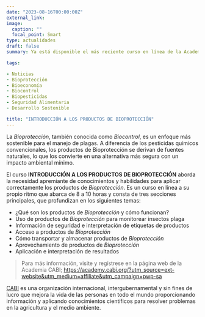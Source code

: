 ```yaml
---
date: "2023-08-16T00:00:00Z"
external_link: 
image:
  caption: ""
  focal_point: Smart
type: actualidades
draft: false
summary: Ya está disponible el más reciente curso en línea de la Academia CABI. Este es un curso gratuito que ofrece una introducción a los productos de Bioprotección e incluye una guía práctica para elegir, usar e interpretar los resultados de la Bioprotección en el campo. El curso es relevante para cualquier persona interesada en la Bioprotección, pero beneficia particularmente a los trabajadores de extensión, distribuidores de bioinsumos agrícolas y educadores agrícolas.

tags:

- Noticias
- Bioprotección
- Bioeconomía
- Biocontrol
- Biopesticidas
- Seguridad Alimentaria
- Desarrollo Sostenible

title: "INTRODUCCIÓN A LOS PRODUCTOS DE BIOPROTECCIÓN"
---
```


La *Bioprotección*, también conocida como *Biocontrol*, es un enfoque más sostenible para el manejo de plagas. A diferencia de los pesticidas químicos convencionales, los productos de Bioprotección se derivan de fuentes naturales, lo que los convierte en una alternativa más segura con un impacto ambiental mínimo.

El curso **INTRODUCCIÓN A LOS PRODUCTOS DE BIOPROTECCIÓN** aborda la necesidad apremiante de conocimientos y habilidades para aplicar correctamente los productos de *Bioprotección*. Es un curso en línea a su propio ritmo que abarca de 8 a 10 horas y consta de tres secciones principales, que profundizan en los siguientes temas: 

- ¿Qué son los productos de *Bioprotección* y cómo funcionan? 
- Uso de productos de *Bioprotección* para monitorear insectos plaga 
- Información de seguridad e interpretación de etiquetas de productos 
- Acceso a productos de *Bioprotección* 
- Cómo transportar y almacenar productos de *Bioprotección* 
- Aprovechamiento de productos de *Bioprotección* 
- Aplicación e interpretación de resultados

>Para más información, visite y regístrese en la página web de la Academia CABI; https://academy.cabi.org/?utm_source=ext-website&utm_medium=affiliate&utm_campaign=pwp-sa

[CABI](https://www.cabi.org/) es una organización internacional, intergubernamental y sin fines de lucro que mejora la vida de las personas en todo el mundo proporcionando información y aplicando conocimientos científicos para resolver problemas en la agricultura y el medio ambiente.


 






